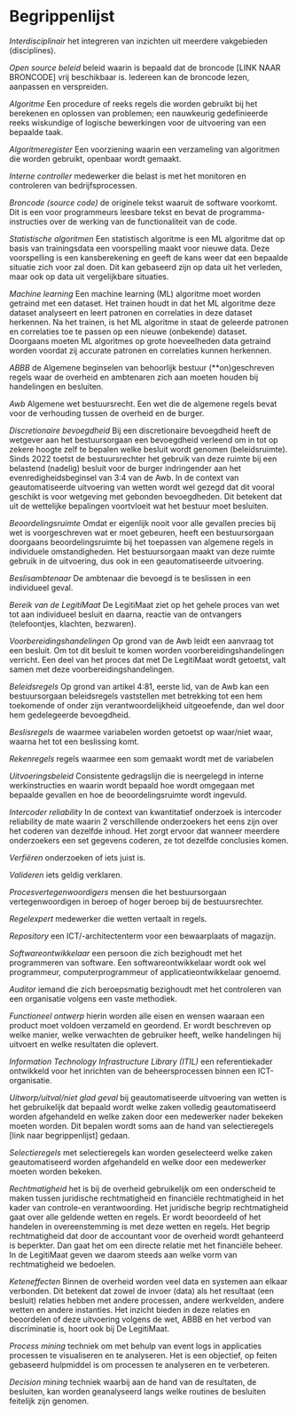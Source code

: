 # Begrippenlijst

<dfn>Interdisciplinair</dfn> het integreren van inzichten uit meerdere vakgebieden (disciplines).

<dfn>Open source beleid</dfn> beleid waarin is bepaald dat de broncode [LINK NAAR BRONCODE] vrij beschikbaar is. Iedereen kan de broncode lezen, aanpassen en verspreiden.

<dfn>Algoritme</dfn> Een procedure of reeks regels die worden gebruikt bij het berekenen en oplossen van problemen; een nauwkeurig gedefinieerde reeks wiskundige of logische bewerkingen voor de uitvoering van een bepaalde taak.

<dfn>Algoritmeregister</dfn> Een voorziening waarin een verzameling van algoritmen die worden gebruikt, openbaar wordt gemaakt.

<dfn>Interne controller</dfn> medewerker die belast is met het monitoren en controleren van bedrijfsprocessen.

<dfn>Broncode (source code)</dfn> de originele tekst waaruit de software voorkomt. Dit is een voor programmeurs leesbare tekst en bevat de programma-instructies over de werking van de functionaliteit van de code.

<dfn>Statistische algoritmen</dfn> Een statistisch algoritme is een ML algoritme dat op basis van trainingsdata een voorspelling maakt voor nieuwe data. Deze voorspelling is een kansberekening en geeft de kans weer dat een bepaalde situatie zich voor zal doen. Dit kan gebaseerd zijn op data uit het verleden, maar ook op data uit vergelijkbare situaties.

<dfn>Machine learning</dfn> Een machine learning (ML) algoritme moet worden getraind met een dataset. Het trainen houdt in dat het ML algoritme deze dataset analyseert en leert patronen en correlaties in deze dataset herkennen. Na het trainen, is het ML algoritme in staat de geleerde patronen en correlaties toe te passen op een nieuwe (onbekende) dataset. Doorgaans moeten ML algoritmes op grote hoeveelheden data getraind worden voordat zij accurate patronen en correlaties kunnen herkennen.

<dfn>ABBB</dfn> de Algemene beginselen van behoorlijk bestuur (**on)geschreven regels waar de overheid en ambtenaren zich aan moeten houden bij handelingen en besluiten.

<dfn>Awb</dfn> Algemene wet bestuursrecht. Een wet die de algemene regels bevat voor de verhouding tussen de overheid en de burger.

<dfn>Discretionaire bevoegdheid</dfn> Bij een discretionaire bevoegdheid heeft de wetgever aan het bestuursorgaan een bevoegdheid verleend om in tot op zekere hoogte zelf te bepalen welke besluit wordt genomen (beleidsruimte). Sinds 2022 toetst de bestuursrechter het gebruik van deze ruimte bij een belastend (nadelig) besluit voor de burger indringender aan het evenredigheidsbeginsel van 3:4 van de Awb. In de context van geautomatiseerde uitvoering van wetten wordt wel gezegd dat dit vooral geschikt is voor wetgeving met gebonden bevoegdheden. Dit betekent dat uit de wettelijke bepalingen voortvloeit wat het bestuur moet besluiten.

<dfn>Beoordelingsruimte</dfn> Omdat er eigenlijk nooit voor alle gevallen precies bij wet is voorgeschreven wat er moet gebeuren, heeft een bestuursorgaan doorgaans beoordelingsruimte bij het toepassen van algemene regels in individuele omstandigheden. Het bestuursorgaan maakt van deze ruimte gebruik in de uitvoering, dus ook in een geautomatiseerde uitvoering.

<dfn>Beslisambtenaar</dfn> De ambtenaar die bevoegd is te beslissen in een individueel geval.

<dfn>Bereik van de LegitiMaat</dfn> De LegitiMaat ziet op het gehele proces van wet tot aan individueel besluit en daarna, reactie van de ontvangers (telefoontjes, klachten, bezwaren).

<dfn>Voorbereidingshandelingen</dfn> Op grond van de Awb leidt een aanvraag tot een besluit. Om tot dit besluit te komen worden voorbereidingshandelingen verricht. Een deel van het proces dat met De LegitiMaat wordt getoetst, valt samen met deze voorbereidingshandelingen.

<dfn>Beleidsregels</dfn> Op grond van artikel 4:81, eerste lid, van de Awb kan een bestuursorgaan beleidsregels vaststellen met betrekking tot een hem toekomende of onder zijn verantwoordelijkheid uitgeoefende, dan wel door hem gedelegeerde bevoegdheid.

<dfn>Beslisregels</dfn> de waarmee variabelen worden getoetst op waar/niet waar, waarna het tot een beslissing komt.

<dfn>Rekenregels</dfn> regels waarmee een som gemaakt wordt met de variabelen

<dfn>Uitvoeringsbeleid</dfn> Consistente gedragslijn die is neergelegd in interne werkinstructies en waarin wordt bepaald hoe wordt omgegaan met bepaalde gevallen en hoe de beoordelingsruimte wordt ingevuld.

<dfn>Intercoder reliability</dfn> In de context van kwantitatief onderzoek is intercoder reliability de mate waarin 2 verschillende onderzoekers het eens zijn over het coderen van dezelfde inhoud. Het zorgt ervoor dat wanneer meerdere onderzoekers een set gegevens coderen, ze tot dezelfde conclusies komen.

<dfn>Verfiëren</dfn> onderzoeken of iets juist is.

<dfn>Valideren</dfn> iets geldig verklaren.

<dfn data-lt="Procesvertegenwoordigers|Procesvertegenwoordiger">Procesvertegenwoordigers</dfn> mensen die het bestuursorgaan vertegenwoordigen in beroep of hoger beroep bij de bestuursrechter.

<dfn>Regelexpert</dfn> medewerker die wetten vertaalt in regels.

<dfn>Repository</dfn> een ICT/-architectenterm voor een bewaarplaats of magazijn.

<dfn>Softwareontwikkelaar</dfn> een persoon die zich bezighoudt met het programmeren van software. Een softwareontwikkelaar wordt ook wel programmeur, computerprogrammeur of applicatieontwikkelaar genoemd.

<dfn>Auditor</dfn> iemand die zich beroepsmatig bezighoudt met het controleren van een organisatie volgens een vaste methodiek.

<dfn>Functioneel ontwerp</dfn> hierin worden alle eisen en wensen waaraan een product moet voldoen verzameld en geordend. Er wordt beschreven op welke manier, welke verwachten de gebruiker heeft, welke handelingen hij uitvoert en welke resultaten die oplevert.

<dfn>Information Technology Infrastructure Library (ITIL)</dfn> een referentiekader ontwikkeld voor het inrichten van de beheersprocessen binnen een ICT-organisatie.

<dfn>Uitworp/uitval/niet glad geval</dfn> bij geautomatiseerde uitvoering van wetten is het gebruikelijk dat bepaald wordt welke zaken volledig geautomatiseerd worden afgehandeld en welke zaken door een medewerker nader bekeken moeten worden. Dit bepalen wordt soms aan de hand van selectieregels [link naar begrippenlijst] gedaan.

<dfn>Selectieregels</dfn> met selectieregels kan worden geselecteerd welke zaken geautomatiseerd worden afgehandeld en welke door een medewerker moeten worden bekeken.

<dfn data-lt="Rechtmatigheid|Rechtmatig">Rechtmatigheid</dfn> het is bij de overheid gebruikelijk om een onderscheid te maken tussen juridische rechtmatigheid en financiële rechtmatigheid in het kader van controle-en verantwoording. Het juridische begrip rechtmatigheid gaat over alle geldende wetten en regels. Er wordt beoordeeld of het handelen in overeenstemming is met deze wetten en regels. Het begrip rechtmatigheid dat door de accountant voor de overheid wordt gehanteerd is beperkter. Dan gaat het om een directe relatie met het financiële beheer. In de LegitiMaat geven we daarom steeds aan welke vorm van rechtmatigheid we bedoelen.

<dfn>Keteneffecten</dfn> Binnen de overheid worden veel data en systemen aan elkaar verbonden. Dit betekent dat zowel de invoer (data) als het resultaat (een besluit) relaties hebben met andere processen, andere werkvelden, andere wetten en andere instanties. Het inzicht bieden in deze relaties en beoordelen of deze uitvoering volgens de wet, ABBB en het verbod van discriminatie is, hoort ook bij De LegitiMaat.

<dfn>Process mining</dfn> techniek om met behulp van event logs in applicaties processen te visualiseren en te analyseren. Het is een objectief, op feiten gebaseerd hulpmiddel is om processen te analyseren en te verbeteren.

<dfn>Decision mining</dfn> techniek waarbij aan de hand van de resultaten, de besluiten, kan worden geanalyseerd langs welke routines de besluiten feitelijk zijn genomen.
